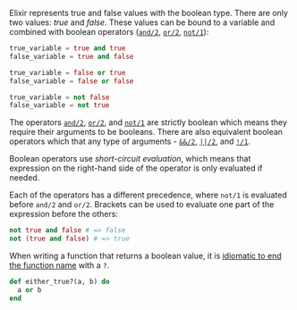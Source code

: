 Elixir represents true and false values with the boolean type. There are only two values: _true_ and _false_. These values can be bound to a variable and combined with boolean operators ([`and/2`][strict-and], [`or/2`][strict-or], [`not/1`][strict-not]):

```elixir
true_variable = true and true
false_variable = true and false

true_variable = false or true
false_variable = false or false

true_variable = not false
false_variable = not true
```

The operators [`and/2`][strict-and], [`or/2`][strict-or], and [`not/1`][strict-not] are strictly boolean which means they require their arguments to be booleans. There are also equivalent boolean operators which that any type of arguments - [`&&/2`][and], [`||/2`][or], and [`!/1`][not].

Boolean operators use _short-circuit evaluation_, which means that expression on the right-hand side of the operator is only evaluated if needed.

Each of the operators has a different precedence, where `not/1` is evaluated before `and/2` and `or/2`. Brackets can be used to evaluate one part of the expression before the others:

```elixir
not true and false # => false
not (true and false) # => true
```

When writing a function that returns a boolean value, it is [idiomatic to end the function name][naming] with a `?`.

```elixir
def either_true?(a, b) do
  a or b
end
```

[naming]: https://hexdocs.pm/elixir/naming-conventions.html#trailing-question-mark-foo
[strict-and]: https://hexdocs.pm/elixir/Kernel.html#and/2
[strict-not]: https://hexdocs.pm/elixir/Kernel.html#not/1
[strict-or]: https://hexdocs.pm/elixir/Kernel.html#or/2
[and]: https://hexdocs.pm/elixir/Kernel.html#&&/2
[not]: https://hexdocs.pm/elixir/Kernel.html#!/1
[or]: https://hexdocs.pm/elixir/Kernel.html#%7C%7C/2
